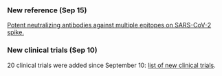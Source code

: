 <!--
Homepage version latest-updates

Instruction:

1. Always use three hashtags (###) to start a section title.

2. Please include an anchor link to the detailed latest updates page in each section title.
   You can click the 🔗 symbol on detailed latest updates page to find out the corresponding anchor link.
   Please follow the existing sections for the correct format.

3. One paragraph description for each section. The paragraph should contain less than ~200 chars.

4. Dated updates should be listed in descending order.

5. For links from covdb.stanford.edu, please remove the leading "https://covdb.stanford.edu".
   For example, "https://covdb.stanford.edu/page/updates/" should be shorten to "/page/updates/".

6. Try not to include plain links such as [https://stanford.cloud-cme.com/default.aspx?P=0&EID=38044](https://stanford.cloud-cme.com/default.aspx?P=0&EID=38044).
   Please include readable content in the bracket, e.g. [video](https://stanford.cloud-cme.com/default.aspx?P=0&EID=38044).

7. Please do not delete this instruction.

-->

### New reference (Sep 15)
[Potent neutralizing antibodies against multiple epitopes on SARS-CoV-2 spike.](/search/?article=Liu20e)

### New clinical trials (Sep 10)
20 clinical trials were added since September 10: [list of new clinical trials](/clinical-trials/?fromDate=2020-09-10).

<!--
### [Talk on remdesivir and other polymerase inhibitors](/page/updates/#talk.on.remdesivir.and.other.polymerase.inhibitors)
SARS-CoV-2 Antivirals: Remdesivir and other Polymerase Inhibitors. August 10, 2020. Robert Shafer, MD, Professor of Medicine, Division of Infectious Diseases, Stanford University. ([video](https://stanford.cloud-cme.com/default.aspx?P=0&EID=38044))

### [Published preprints (September 8)](/page/updates/#published.preprints.september.8.)
One preprint was published. ([updates](/page/updates/#published.preprints.september.8.))

### [Monoclonal antibodies (August 26)](/page/updates/#monoclonal.antibodies.august.26.)
Summary description of >100 monoclonal antibodies (mAbs) designed to inhibit virus cell entry. ([MAb list](/compound-list/?target=Entry%20%28monoclonal%20antibodies%29))

### [Ciclesonide (August 24)](/page/updates/#ciclesonide.august.24.)
An updated preprint has reported that the inhaled corticosteroid ciclesonide consistently selects for mutations in nsp3 and nsp4 when SARS-CoV-2 is cultured in the presence of increasing drug concentrations.

### [Remdesivir versus SoC – moderate COVID-19 pneumonia (August 21)](/page/updates/#remdesivir.versus.standard.of.care.moderate.covid-19.pneumonia.august.21.)
The randomized controlled open-label Gilead SIMPLE-moderate trial enrolled 596 hospitalized persons with radiographic evidence of pneumonia with oxygen saturations >94% on room air and randomized them 1:1:1 to remdesivir for 10 days, remdesivir for 5 days, or standard of care (SOC).

### [Thursday August 13](/page/updates/#thursday.august.13)
New updates in [SARS-COV-2 Antiviral Therapy](/page/covid-review/) about convalescent plasma and nucleoside analogs. ([changes](/page/updates/#thursday.august.13))

### [Monday August 10](/page/updates/#monday.august.10)
New updates in [SARS-COV-2 Antiviral Therapy](/page/covid-review/) about DHODH inhibitors, host protease inhibitors, chloroquine and hydroxychloroquine. ([changes](/page/updates/#thursday.august.10))

-->
